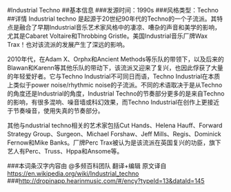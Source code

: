 #Industrial Techno
##基本信息
###发源时间：1990s
###风格类型：Techno
##详情
Industrial techno
是起源于20世纪90年代的Techno的一个子流派。其特点是融合了早期Industrial音乐艺术家风格中的凄凉、嘈杂的声音和美学的影响，尤其是Cabaret
Voltaire和Throbbing Gristle。美国Industrial音乐厂牌Wax Trax！也对该流派的发展产生了深远的影响。



2010年代，在Adam X、Orphx和Ancient
Methods等乐队的带领下，以及后来的Blawan和Karenn等其他乐队的带动下，该流派又迎来了复兴，也因此俘获了大量的年轻爱好者。它与Techno
Industrial不可同日而语，Techno Industrial在本质上类似于power noise/rhythmic
noise的子流派。不同的术语取决于是从Techno的角度还是Industrial的角度，Industrial
Techno的节奏部分更多的是来自Techno的影响，有很多混响、噪音墙或科幻效果，而Techno
Industrial在创作上更接近于节奏噪音，使用失真的节奏部分。



其他与ndustrial techno相关的艺术家包括Cut Hands、Helena Hauff、Forward Strategy
Group、Surgeon、Michael Forshaw、Jeff Mills、Regis、Dominick Fernow和Mike
Banks。厂牌Perc Trax被认为是该流派在英国复兴的功臣，旗下艺人有Perc、Truss、Hppa和Ansome等。

###本词条汉字内容由 @多频百科团队 翻译+编辑
原文译自 https://en.wikipedia.org/wiki/Industrial_techno
###http://dropinapp.hearinmusic.com/#/ency?typeId=13&dataId=145
